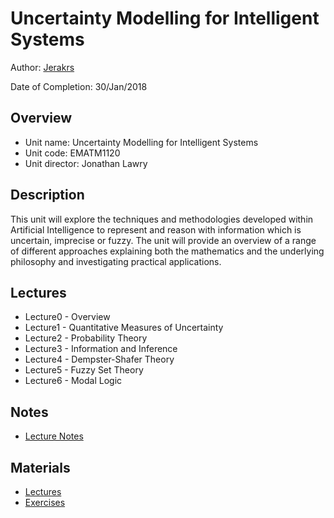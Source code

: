# Uncertainty Modelling for Intelligent Systems

Author: [Jerakrs](http://jerakrs.com/)

Date of Completion: 30/Jan/2018


## Overview

* Unit name: Uncertainty Modelling for Intelligent Systems
* Unit code: EMATM1120
* Unit director: Jonathan Lawry


## Description

This unit will explore the techniques and methodologies developed within Artificial Intelligence to represent and reason with information which is uncertain, imprecise or fuzzy. The unit will provide an overview of a range of different approaches explaining both the mathematics and the underlying philosophy and investigating practical applications.


## Lectures

* Lecture0 - Overview
* Lecture1 - Quantitative Measures of Uncertainty
* Lecture2 - Probability Theory
* Lecture3 - Information and Inference
* Lecture4 - Dempster-Shafer Theory
* Lecture5 - Fuzzy Set Theory
* Lecture6 - Modal Logic


## Notes

* [Lecture Notes](https://github.com/JeraKrs/Notes/blob/master/Uncertainty%20Modelling%20for%20Intelligent%20Systems/EMATM1120_Lecture_Notes.pdf)


## Materials

* [Lectures](https://drive.google.com/drive/u/0/folders/1CReLTrtjrd8XfqRU45BhyDoAmb26VZXY)
* [Exercises](https://drive.google.com/drive/u/0/folders/1aDwC4gTnOSiOqtLg_iVzv-VV0L2Wyx5A)
